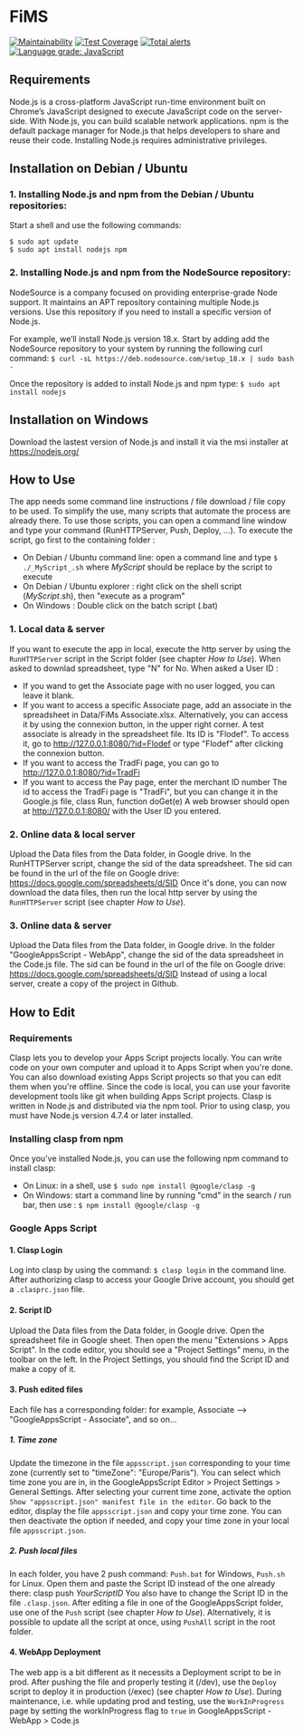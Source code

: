 # FiMS

[![Maintainability](https://api.codeclimate.com/v1/badges/c91149f9871e06746ae1/maintainability)](https://codeclimate.com/github/flodef/FiMS/maintainability)
[![Test Coverage](https://api.codeclimate.com/v1/badges/c91149f9871e06746ae1/test_coverage)](https://codeclimate.com/github/flodef/FiMS/test_coverage)
[![Total alerts](https://img.shields.io/lgtm/alerts/g/flodef/FiMS.svg?logo=lgtm&logoWidth=18)](https://lgtm.com/projects/g/flodef/FiMS/alerts/)
[![Language grade: JavaScript](https://img.shields.io/lgtm/grade/javascript/g/flodef/FiMS.svg?logo=lgtm&logoWidth=18)](https://lgtm.com/projects/g/flodef/FiMS/context:javascript)

## Requirements

Node.js is a cross-platform JavaScript run-time environment built on Chrome’s JavaScript designed to execute JavaScript code on the server-side. With Node.js, you can build scalable network applications.
npm is the default package manager for Node.js that helps developers to share and reuse their code.
Installing Node.js requires administrative privileges.

## Installation on Debian / Ubuntu

### 1. Installing Node.js and npm from the Debian / Ubuntu repositories:

Start a shell and use the following commands:

```
$ sudo apt update
$ sudo apt install nodejs npm
```

### 2. Installing Node.js and npm from the NodeSource repository:

NodeSource is a company focused on providing enterprise-grade Node support. It maintains an APT repository containing multiple Node.js versions. Use this repository if you need to install a specific version of Node.js.

For example, we’ll install Node.js version 18.x.
Start by adding add the NodeSource repository to your system by running the following curl command:
`$ curl -sL https://deb.nodesource.com/setup_18.x | sudo bash -`

Once the repository is added to install Node.js and npm type:
`$ sudo apt install nodejs`

## Installation on Windows

Download the lastest version of Node.js and install it via the msi installer at https://nodejs.org/

## How to Use

The app needs some command line instructions / file download / file copy to be used.
To simplify the use, many scripts that automate the process are already there.
To use those scripts, you can open a command line window and type your command (RunHTTPServer, Push, Deploy, ...).
To execute the script, go first to the containing folder :

- On Debian / Ubuntu command line: open a command line and type `$ ./_MyScript_.sh` where _MyScript_ should be replace by the script to execute
- On Debian / Ubuntu explorer : right click on the shell script (_MyScript_.sh), then "execute as a program"
- On Windows : Double click on the batch script (.bat)

### 1. Local data & server

If you want to execute the app in local, execute the http server by using the `RunHTTPServer` script in the Script folder (see chapter _How to Use_).
When asked to downlad spreadsheet, type "N" for No.
When asked a User ID :

- If you wand to get the Associate page with no user logged, you can leave it blank.
- If you want to access a specific Associate page, add an associate in the spreadsheet in Data/FiMs Associate.xlsx.
  Alternatively, you can access it by using the connexion button, in the upper right corner.
  A test associate is already in the spreadsheet file. Its ID is "Flodef".
  To access it, go to http://127.0.0.1:8080/?id=Flodef or type "Flodef" after clicking the connexion button.
- If you want to access the TradFi page, you can go to http://127.0.0.1:8080/?id=TradFi
- If you want to access the Pay page, enter the merchant ID number
  The id to access the TradFi page is "TradFi", but you can change it in the Google.js file, class Run, function doGet(e)
  A web browser should open at http://127.0.0.1:8080/ with the User ID you entered.

### 2. Online data & local server

Upload the Data files from the Data folder, in Google drive.
In the RunHTTPServer script, change the sid of the data spreadsheet.
The sid can be found in the url of the file on Google drive:
https://docs.google.com/spreadsheets/d/SID
Once it's done, you can now download the data files, then run the local http server by using the `RunHTTPServer` script
(see chapter _How to Use_).

### 3. Online data & server

Upload the Data files from the Data folder, in Google drive.
In the folder "GoogleAppsScript - WebApp", change the sid of the data spreadsheet in the Code.js file.
The sid can be found in the url of the file on Google drive:
https://docs.google.com/spreadsheets/d/SID
Instead of using a local server, create a copy of the project in Github.

## How to Edit

### Requirements

Clasp lets you to develop your Apps Script projects locally. You can write code on your own computer and upload it to Apps Script when you're done. You can also download existing Apps Script projects so that you can edit them when you're offline. Since the code is local, you can use your favorite development tools like git when building Apps Script projects.
Clasp is written in Node.js and distributed via the npm tool.
Prior to using clasp, you must have Node.js version 4.7.4 or later installed.

### Installing clasp from npm

Once you've installed Node.js, you can use the following npm command to install clasp:

- On Linux: in a shell, use `$ sudo npm install @google/clasp -g`
- On Windows: start a command line by running "cmd" in the search / run bar, then use : `$ npm install @google/clasp -g`

### Google Apps Script

#### 1. Clasp Login

Log into clasp by using the command: `$ clasp login` in the command line.
After authorizing clasp to access your Google Drive account, you should get a `.clasprc.json` file.

#### 2. Script ID

Upload the Data files from the Data folder, in Google drive.
Open the spreadsheet file in Google sheet. Then open the menu "Extensions > Apps Script".
In the code editor, you should see a "Project Settings" menu, in the toolbar on the left.
In the Project Settings, you should find the Script ID and make a copy of it.

#### 3. Push edited files

Each file has a corresponding folder: for example, Associate --> "GoogleAppsScript - Associate", and so on...

##### 1. Time zone

Update the timezone in the file `appsscript.json` corresponding to your time zone (currently set to "timeZone": "Europe/Paris").
You can select which time zone you are in, in the GoogleAppsScript Editor > Project Settings > General Settings.
After selecting your current time zone, activate the option `Show "appsscript.json" manifest file in the editor`.
Go back to the editor, display the file `appsscript.json` and copy your time zone.
You can then deactivate the option if needed, and copy your time zone in your local file `appsscript.json`.

##### 2. Push local files

In each folder, you have 2 push command: `Push.bat` for Windows, `Push.sh` for Linux.
Open them and paste the Script ID instead of the one already there: clasp push _YourScriptID_
You also have to change the Script ID in the file `.clasp.json`.
After editing a file in one of the GoogleAppsScript folder, use one of the `Push` script
(see chapter _How to Use_). Alternatively, it is possible to update all the script at once,
using `PushAll` script in the root folder.

#### 4. WebApp Deployment

The web app is a bit different as it necessits a Deployment script to be in prod.
After pushing the file and properly testing it (/dev), use the `Deploy` script to deploy it in production (/exec)
(see chapter _How to Use_).
During maintenance, i.e. while updating prod and testing, use the `WorkInProgress` page by setting the workInProgress flag to `true` in GoogleAppsScript - WebApp > Code.js
